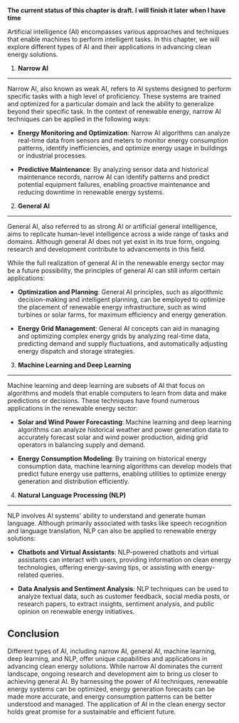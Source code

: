 **The current status of this chapter is draft. I will finish it later when I have time**

Artificial intelligence (AI) encompasses various approaches and techniques that enable machines to perform intelligent tasks. In this chapter, we will explore different types of AI and their applications in advancing clean energy solutions.

1. **Narrow AI**
----------------

Narrow AI, also known as weak AI, refers to AI systems designed to perform specific tasks with a high level of proficiency. These systems are trained and optimized for a particular domain and lack the ability to generalize beyond their specific task. In the context of renewable energy, narrow AI techniques can be applied in the following ways:

* **Energy Monitoring and Optimization**: Narrow AI algorithms can analyze real-time data from sensors and meters to monitor energy consumption patterns, identify inefficiencies, and optimize energy usage in buildings or industrial processes.

* **Predictive Maintenance**: By analyzing sensor data and historical maintenance records, narrow AI can identify patterns and predict potential equipment failures, enabling proactive maintenance and reducing downtime in renewable energy systems.

2. **General AI**
-----------------

General AI, also referred to as strong AI or artificial general intelligence, aims to replicate human-level intelligence across a wide range of tasks and domains. Although general AI does not yet exist in its true form, ongoing research and development contribute to advancements in this field.

While the full realization of general AI in the renewable energy sector may be a future possibility, the principles of general AI can still inform certain applications:

* **Optimization and Planning**: General AI principles, such as algorithmic decision-making and intelligent planning, can be employed to optimize the placement of renewable energy infrastructure, such as wind turbines or solar farms, for maximum efficiency and energy generation.

* **Energy Grid Management**: General AI concepts can aid in managing and optimizing complex energy grids by analyzing real-time data, predicting demand and supply fluctuations, and automatically adjusting energy dispatch and storage strategies.

3. **Machine Learning and Deep Learning**
-----------------------------------------

Machine learning and deep learning are subsets of AI that focus on algorithms and models that enable computers to learn from data and make predictions or decisions. These techniques have found numerous applications in the renewable energy sector:

* **Solar and Wind Power Forecasting**: Machine learning and deep learning algorithms can analyze historical weather and power generation data to accurately forecast solar and wind power production, aiding grid operators in balancing supply and demand.

* **Energy Consumption Modeling**: By training on historical energy consumption data, machine learning algorithms can develop models that predict future energy use patterns, enabling utilities to optimize energy generation and distribution efficiently.

4. **Natural Language Processing (NLP)**
----------------------------------------

NLP involves AI systems' ability to understand and generate human language. Although primarily associated with tasks like speech recognition and language translation, NLP can also be applied to renewable energy solutions:

* **Chatbots and Virtual Assistants**: NLP-powered chatbots and virtual assistants can interact with users, providing information on clean energy technologies, offering energy-saving tips, or assisting with energy-related queries.

* **Data Analysis and Sentiment Analysis**: NLP techniques can be used to analyze textual data, such as customer feedback, social media posts, or research papers, to extract insights, sentiment analysis, and public opinion on renewable energy initiatives.

Conclusion
----------

Different types of AI, including narrow AI, general AI, machine learning, deep learning, and NLP, offer unique capabilities and applications in advancing clean energy solutions. While narrow AI dominates the current landscape, ongoing research and development aim to bring us closer to achieving general AI. By harnessing the power of AI techniques, renewable energy systems can be optimized, energy generation forecasts can be made more accurate, and energy consumption patterns can be better understood and managed. The application of AI in the clean energy sector holds great promise for a sustainable and efficient future.
